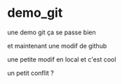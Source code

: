 # demo_git
une demo git
ça se passe bien

et maintenant une modif de github

une petite modif en local
et c'est cool

un petit conflit ?
